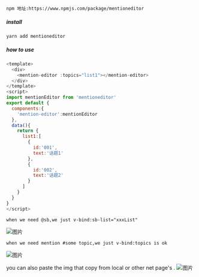
```
npm 地址:https://www.npmjs.com/package/mentioneditor

```
##### install
```
yarn add mentioneditor
```
##### how to use 
```javascript
<template>
  <div>
    <mention-editor :topics="list1"></mention-editor>
  </div>
</template>
<script>
import mentionEditor from 'mentioneditor'
export default {
  components:{
    'mention-editor':mentionEditor
  },
  data(){
    return {
      list1:[
        {
          id:'001',
          text:'话题1'
        },
        {
          id:'002',
          text:'话题2'
        }
      ]
    }
  }
}
</script>
```
```
when we need @sb,we just v-bind:sb-list="xxxList" 
```
![图片](https://coding-net-production-pp-ci.codehub.cn/66a1f353-8db2-4357-90b7-82fc0fa080c9.png)

```
when we need mention #some topic,we just v-bind:topics is ok
```
![图片](https://coding-net-production-pp-ci.codehub.cn/3dc08130-4814-48c4-b82c-677d013c3446.png)

you can also paste the img that copy from local  or other net page's .
![图片](https://coding-net-production-pp-ci.codehub.cn/45561dad-c5df-4aa4-887b-a1803cf90f80.png)

